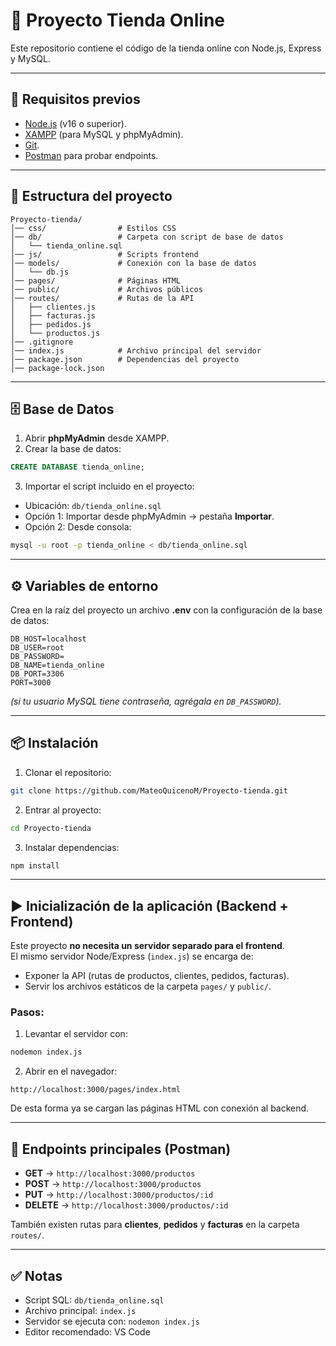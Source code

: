 # 🛒 Proyecto Tienda Online

Este repositorio contiene el código de la tienda online con Node.js, Express y MySQL.

---

## 🚀 Requisitos previos

- [Node.js](https://nodejs.org/) (v16 o superior).
- [XAMPP](https://www.apachefriends.org/) (para MySQL y phpMyAdmin).
- [Git](https://git-scm.com/).
- [Postman](https://www.postman.com/) para probar endpoints.

---

## 📂 Estructura del proyecto

```
Proyecto-tienda/
│── css/                # Estilos CSS
│── db/                 # Carpeta con script de base de datos
│   └── tienda_online.sql
│── js/                 # Scripts frontend
│── models/             # Conexión con la base de datos
│   └── db.js
│── pages/              # Páginas HTML
│── public/             # Archivos públicos
│── routes/             # Rutas de la API
│   ├── clientes.js
│   ├── facturas.js
│   ├── pedidos.js
│   └── productos.js
│── .gitignore
│── index.js            # Archivo principal del servidor
│── package.json        # Dependencias del proyecto
│── package-lock.json
```

---

## 🗄️ Base de Datos

1. Abrir **phpMyAdmin** desde XAMPP.  
2. Crear la base de datos:

```sql
CREATE DATABASE tienda_online;
```

3. Importar el script incluido en el proyecto:  

- Ubicación: `db/tienda_online.sql`  
- Opción 1: Importar desde phpMyAdmin → pestaña **Importar**.  
- Opción 2: Desde consola:

```bash
mysql -u root -p tienda_online < db/tienda_online.sql
```

---

## ⚙️ Variables de entorno

Crea en la raíz del proyecto un archivo **.env** con la configuración de la base de datos:

```
DB_HOST=localhost
DB_USER=root
DB_PASSWORD=
DB_NAME=tienda_online
DB_PORT=3306
PORT=3000
```

*(si tu usuario MySQL tiene contraseña, agrégala en `DB_PASSWORD`).*

---

## 📦 Instalación

1. Clonar el repositorio:

```bash
git clone https://github.com/MateoQuicenoM/Proyecto-tienda.git
```

2. Entrar al proyecto:

```bash
cd Proyecto-tienda
```

3. Instalar dependencias:

```bash
npm install
```

---

## ▶️ Inicialización de la aplicación (Backend + Frontend)

Este proyecto **no necesita un servidor separado para el frontend**.  
El mismo servidor Node/Express (`index.js`) se encarga de:

- Exponer la API (rutas de productos, clientes, pedidos, facturas).
- Servir los archivos estáticos de la carpeta `pages/` y `public/`.

### Pasos:

1. Levantar el servidor con:

```bash
nodemon index.js
```

2. Abrir en el navegador:

```
http://localhost:3000/pages/index.html
```

De esta forma ya se cargan las páginas HTML con conexión al backend.

---

## 🧪 Endpoints principales (Postman)

- **GET** → `http://localhost:3000/productos`  
- **POST** → `http://localhost:3000/productos`  
- **PUT** → `http://localhost:3000/productos/:id`  
- **DELETE** → `http://localhost:3000/productos/:id`  

También existen rutas para **clientes**, **pedidos** y **facturas** en la carpeta `routes/`.

---

## ✅ Notas

- Script SQL: `db/tienda_online.sql`  
- Archivo principal: `index.js`  
- Servidor se ejecuta con: `nodemon index.js`  
- Editor recomendado: VS Code
